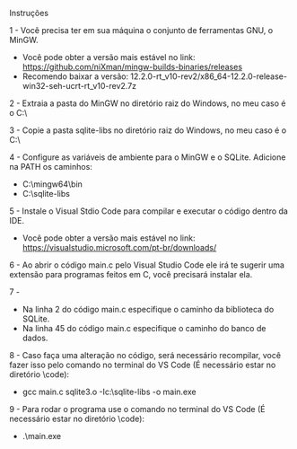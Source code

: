 Instruções

1 - Você precisa ter em sua máquina o conjunto de ferramentas GNU, o MinGW.
- Você pode obter a versão mais estável no link: https://github.com/niXman/mingw-builds-binaries/releases
- Recomendo baixar a versão: 12.2.0-rt_v10-rev2/x86_64-12.2.0-release-win32-seh-ucrt-rt_v10-rev2.7z

2 - Extraia a pasta do MinGW no diretório raiz do Windows, no meu caso é o C:\

3 - Copie a pasta sqlite-libs no diretório raiz do Windows, no meu caso é o C:\

4 - Configure as variáveis de ambiente para o MinGW e o SQLite.
Adicione na PATH os caminhos:
- C:\mingw64\bin
- C:\sqlite-libs

5 - Instale o Visual Stdio Code para compilar e executar o código dentro da IDE.
- Você pode obter a versão mais estável no link: https://visualstudio.microsoft.com/pt-br/downloads/

6 - Ao abrir o código main.c pelo Visual Studio Code ele irá te sugerir uma extensão para programas feitos em C, você precisará instalar ela.

7 -
- Na linha 2 do código main.c especifique o caminho da biblioteca do SQLite.
- Na linha 45 do código main.c especifique o caminho do banco de dados.

8 - Caso faça uma alteração no código, será necessário recompilar, você fazer isso pelo comando no terminal do VS Code (É necessário estar no diretório \code):
- gcc main.c sqlite3.o -Ic:\sqlite-libs -o main.exe

9 - Para rodar o programa use o comando no terminal do VS Code (É necessário estar no diretório \code):
- .\main.exe
